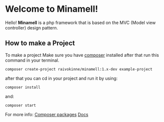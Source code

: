 # Welcome to Minamell!

Hello! **Minamell** is a php framework that is based on the MVC (Model view controller) design pattern.

## How to make a Project
To make a project Make sure you have [composer](https://getcomposer.org/download/) installed
after that run this command in your terminal.
```
composer create-project raivokinne/minamell:1.x-dev example-project
```
after that you can cd in your project and run it by using:
```
composer install
```
and:
```
composer start
```
For more info:
[Composer packages](https://packagist.org/packages/raivokinne/minamell)
[Docs](https://minamell.vercel.app)

